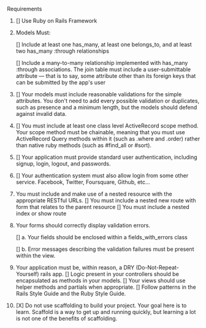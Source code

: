 Requirements

1. [] Use Ruby on Rails Framework
2. Models Must:

    [] Include at least one has_many, at least one belongs_to, and at least two has_many :through relationships

    [] Include a many-to-many relationship implemented with has_many :through associations. The join table must include a user-submittable attribute — that is to say, some attribute other than its foreign keys that can be submitted by the app's user
3. [] Your models must include reasonable validations for the simple attributes. You don't need to add every possible validation or duplicates, such as presence and a minimum length, but the models should defend against invalid data.

4. [] You must include at least one class level ActiveRecord scope method. Your scope method must be chainable, meaning that you must use ActiveRecord Query methods within it (such as .where and .order) rather than native ruby methods (such as #find_all or #sort).

5. [] Your application must provide standard user authentication, including signup, login, logout, and passwords.

6. [] Your authentication system must also allow login from some other service. Facebook, Twitter, Foursquare, Github, etc...

7. You must include and make use of a nested resource with the appropriate RESTful URLs.
    [] You must include a nested new route with form that relates to the parent resource
    [] You must include a nested index or show route

8. Your forms should correctly display validation errors.

    [] a. Your fields should be enclosed within a fields_with_errors class

    [] b. Error messages describing the validation failures must be present within the view.

9. Your application must be, within reason, a DRY (Do-Not-Repeat-Yourself) rails app.
    [] Logic present in your controllers should be encapsulated as methods in your models.
    [] Your views should use helper methods and partials when appropriate.
    [] Follow patterns in the Rails Style Guide and the Ruby Style Guide.

10. [X] Do not use scaffolding to build your project. Your goal here is to learn. Scaffold is a way to get up and running quickly, but learning a lot is not one of the benefits of scaffolding.
